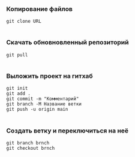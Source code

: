 ### Копирование файлов
```
git clone URL
```
#
### Скачать обновновленный репозиторий
```
git pull
```
#
### Выложить проект на гитхаб
```
git init
git add .
git commit -m "Комментарий"
git branch -M Название ветки
git push -u origin main
```
#
### Создать ветку и переключиться на неё
```
git branch brnch
git checkout brnch
```